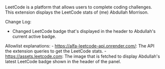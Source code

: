 LeetCode is a platform that allows users to complete coding challenges. This extension displays the LeetCode stats of (me) Abdullah Morrison.

Change Log:
- Changed LeetCode badge that's displayed in the header to Abdullah's current active badge.

Allowlist explanations:
    - https://alfa-leetcode-api.onrender.com/: The API the extension queries to get the LeetCode stats.
    - https://assets.leetcode.com: The image that is fetched to display Abdullah's latest LeetCode badge shown in the header of the panel.
